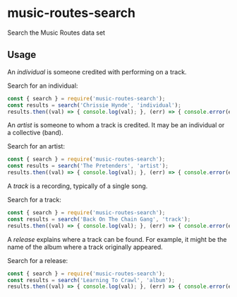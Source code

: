 # music-routes-search
Search the Music Routes data set

## Usage

An _individual_ is someone credited with performing on a track.

Search for an individual:

```javascript
const { search } = require('music-routes-search');
const results = search('Chrissie Hynde', 'individual');
results.then((val) => { console.log(val); }, (err) => { console.error(err); });
```

An _artist_ is someone to whom a track is credited. It may be an individual or a collective (band).

Search for an artist:

```javascript
const { search } = require('music-routes-search');
const results = search('The Pretenders', 'artist');
results.then((val) => { console.log(val); }, (err) => { console.error(err); });
```

A _track_ is a recording, typically of a single song.

Search for a track:

```javascript
const { search } = require('music-routes-search');
const results = search('Back On The Chain Gang', 'track');
results.then((val) => { console.log(val); }, (err) => { console.error(err); });
```

A _release_ explains where a track can be found. For example, it might be the
name of the album where a track originally appeared.

Search for a release:

```javascript
const { search } = require('music-routes-search');
const results = search('Learning To Crawl', 'album');
results.then((val) => { console.log(val); }, (err) => { console.error(err); });
```
